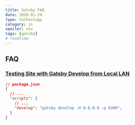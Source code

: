 ```yaml
---
title: Gatsby FAQ
date: 2020-01-29
type: technology
category: js
spoiler: xxx
tags: [gatsby]
# readtime:
---
```


## FAQ

### [Testing Site with Gatsby Develop from Local LAN](https://github.com/gatsbyjs/gatsby/issues/5801)

```json
// package.json
{
  // ...
  "scripts": {
    // ...
    "develop": "gatsby develop -H 0.0.0.0 -p 6300",
  }
}
```